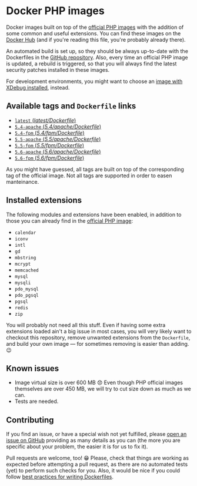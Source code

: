 # Docker PHP images
Docker images built on top of the [official PHP images](https://hub.docker.com/_/php/) with the addition of some common and useful extensions. You can find these images on the [Docker Hub](https://hub.docker.com/chialab/php/) (and if you're reading this file, you're probably already there).

An automated build is set up, so they should be always up-to-date with the Dockerfiles in the [GitHub repository](https://github.com/Chialab/docker-php). Also, every time an official PHP image is updated, a rebuild is triggered, so that you will always find the latest security patches installed in these images.

For development environments, you might want to choose an [image with XDebug installed](https://hub.docker.com/chialab/php-dev/), instead.

## Available tags and `Dockerfile` links
- [`latest` (_latest/Dockerfile_)](https://github.com/Chialab/docker-php/blob/master/latest/Dockerfile)
- [`5.4-apache` (_5.4/apache/Dockerfile_)](https://github.com/Chialab/docker-php/blob/master/5.4/apache/Dockerfile)
- [`5.4-fpm` (_5.4/fpm/Dockerfile_)](https://github.com/Chialab/docker-php/blob/master/5.4/fpm/Dockerfile)
- [`5.5-apache` (_5.5/apache/Dockerfile_)](https://github.com/Chialab/docker-php/blob/master/5.5/apache/Dockerfile)
- [`5.5-fpm` (_5.5/fpm/Dockerfile_)](https://github.com/Chialab/docker-php/blob/master/5.5/fpm/Dockerfile)
- [`5.6-apache` (_5.6/apache/Dockerfile_)](https://github.com/Chialab/docker-php/blob/master/5.6/apache/Dockerfile)
- [`5.6-fpm` (_5.6/fpm/Dockerfile_)](https://github.com/Chialab/docker-php/blob/master/5.6/fpm/Dockerfile)

As you might have guessed, all tags are built on top of the corresponding tag of the official image. Not all tags are supported in order to easen manteinance.

## Installed extensions
The following modules and extensions have been enabled,
in addition to those you can already find in the [official PHP image](https://hub.docker.com/_/php/):

- `calendar`
- `iconv`
- `intl`
- `gd`
- `mbstring`
- `mcrypt`
- `memcached`
- `mysql`
- `mysqli`
- `pdo_mysql`
- `pdo_pgsql`
- `pgsql`
- `redis`
- `zip`

You will probably not need all this stuff. Even if having some extra extensions loaded ain't a big issue in most cases, you will very likely want to checkout this repository, remove unwanted extensions from the `Dockerfile`, and build your own image — for sometimes removing is easier than adding. 😉

## Known issues
- Image virtual size is over 600 MB 😞 Even though PHP official images themselves are over 450 MB, we will try to cut size down as much as we can.
- Tests are needed.

## Contributing
If you find an issue, or have a special wish not yet fulfilled, please [open an issue on GitHub](https://github.com/Chialab/docker-php/issues) providing as many details as you can (the more you are specific about your problem, the easier it is for us to fix it).

Pull requests are welcome, too! 😁 Please, check that things are working as expected before attempting a pull request, as there are no automated tests (yet) to perform such checks for you. Also, it would be nice if you could follow [best practices for writing Dockerfiles](https://docs.docker.com/articles/dockerfile_best-practices/).
